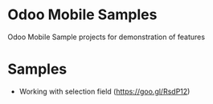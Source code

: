 # Odoo Mobile Samples

Odoo Mobile Sample projects for demonstration of features


Samples 
=======

- Working with selection field (https://goo.gl/RsdP12)